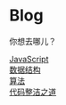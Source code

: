 # Blog

你想去哪儿？<br>

[JavaScript](https://github.com/saitoChen/Blog/blob/master/Blog/JavaScript/javascript.md)<br>
[数据结构](https://github.com/saitoChen/Blog/blob/master/Blog/数据结构/dataStructures.md)<br>
[算法](https://github.com/saitoChen/Blog/blob/master/Blog/算法/algorithm.md)<br>
[代码整洁之道](https://github.com/saitoChen/Blog/tree/master/Blog/clean%20code(%E4%BB%A3%E7%A0%81%E6%95%B4%E6%B4%81%E4%B9%8B%E9%81%93))<br>